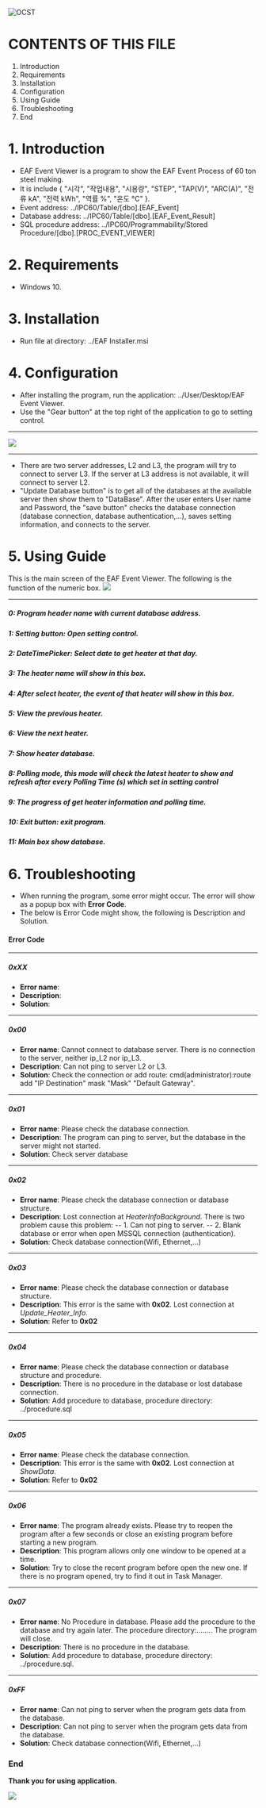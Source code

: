 ![OCST](https://i.ibb.co/KxW7kdb/OCST-Logo-w-Text.png)

# CONTENTS OF THIS FILE

1. Introduction
2. Requirements
3. Installation
4. Configuration
5. Using Guide
6. Troubleshooting
6. End

# 1. Introduction
- EAF Event Viewer is a program to show the EAF Event Process of 60 ton steel making.
- It is include { "시각", "작업내용", "시용량", "STEP", "TAP(V)", "ARC(A)", "전류 kA", "전력 kWh", "역률 %", "온도 °C" }.
- Event address: ../IPC60/Table/[dbo].[EAF_Event]
- Database address: ../IPC60/Table/[dbo].[EAF_Event_Result]
- SQL procedure address: ../IPC60/Programmability/Stored Procedure/[dbo].[PROC_EVENT_VIEWER]

# 2. Requirements
- Windows 10.

# 3. Installation
- Run file at directory: ../EAF Installer.msi

# 4. Configuration
- After installing the program, run the application: ../User/Desktop/EAF Event Viewer.
- Use the "Gear button" at the top right of the application to go to setting control.

------------
![](https://i.ibb.co/8jjBkTw/Setting-Control.png)

------------
- There are two server addresses, L2 and L3, the program will try to connect to server L3. If the server at L3 address is not available, it will connect to server L2.
- "Update Database button" is to get all of the databases at the available server then show them to "DataBase".
After the user enters User name and Password, the "save button" checks the database connection (database connection, database authentication,...), saves setting information, and connects to the server.

# 5. Using Guide
This is the main screen of the EAF Event Viewer. The following is the function of the numeric box.
![](https://i.ibb.co/m8p27bq/Main-Program60.png)

------------
##### 0: Program header name with current database address.
##### 1: Setting button: Open setting control.
##### 2: DateTimePicker: Select date to get heater at that day.
##### 3: The heater name will show in this box.
##### 4: After select heater, the event of that heater will show in this box.
##### 5: View the previous heater.
##### 6: View the next heater.
##### 7: Show heater database.
##### 8: Polling mode, this mode will check the latest heater to show and refresh after every Polling Time (s) which set in setting control
##### 9: The progress of get heater information and polling time.
##### 10: Exit button: exit program.
##### 11: Main box show database.

# 6. Troubleshooting
- When running the program, some error might occur. The error will show as a popup box with **Error Code**.
- The below is Error Code might show, the following is Description and Solution.

#### Error Code

------------
##### 0xXX
- **Error name**: 
- **Description**:
- **Solution**:

------------
##### 0x00
- **Error name**: Cannot connect to database server. There is no connection to the server, neither ip_L2 nor ip_L3.
- **Description**: Can not ping to server L2 or L3.
- **Solution**: Check the connection or add route: cmd(administrator):route add "IP Destination" mask "Mask" "Default Gateway".

------------
##### 0x01
- **Error name**: Please check the database connection.
- **Description**: The program can ping to server, but the database in the server might not started.
- **Solution**: Check server database

------------
##### 0x02
- **Error name**: Please check the database connection or database structure.
- **Description**: Lost connection at *HeaterInfoBackground*. There is two problem cause this problem:
-- 1. Can not ping to server.
-- 2. Blank database or error when open MSSQL connection (authentication).
- **Solution**: Check database connection(Wifi, Ethernet,...)

------------
##### 0x03
- **Error name**: Please check the database connection or database structure.
- **Description**: This error is the same with **0x02**. Lost connection at *Update_Heater_Info*.
- **Solution**: Refer to **0x02**

------------
##### 0x04
- **Error name**: Please check the database connection or database structure and procedure.
- **Description**: There is no procedure in the database or lost database connection.
- **Solution**: Add procedure to database, procedure directory: ../procedure.sql

------------
##### 0x05
- **Error name**: Please check the database connection.
- **Description**: This error is the same with **0x02**. Lost connection at *ShowData*.
- **Solution**: Refer to **0x02**

------------
##### 0x06
- **Error name**: The program already exists. Please try to reopen the program after a few seconds or close an existing program before starting a new program.
- **Description**: This program allows only one window to be opened at a time.
- **Solution**: Try to close the recent program before open the new one. If there is no program opened, try to find it out in Task Manager.

------------
##### 0x07
- **Error name**: No Procedure in database. Please add the procedure to the database and try again later. The procedure directory:........ The program will close.
- **Description**: There is no procedure in the database.
- **Solution**: Add procedure to database, procedure directory: ../procedure.sql.

------------
##### 0xFF
- **Error name**: Can not ping to server when the program gets data from the database.
- **Description**: Can not ping to server when the program gets data from the database.
- **Solution**: Check database connection(Wifi, Ethernet,...)


### End
**Thank you for using application.**

![](http://www.ocst.co.kr/img/favicon_144px.png)
